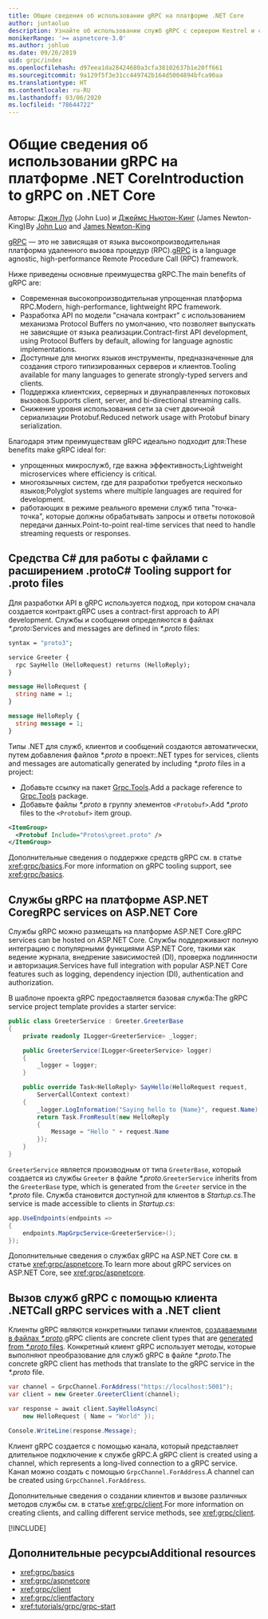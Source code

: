 ```yaml
---
title: Общие сведения об использовании gRPC на платформе .NET Core
author: juntaoluo
description: Узнайте об использовании служб gRPC с сервером Kestrel и стеком ASP.NET Core.
monikerRange: '>= aspnetcore-3.0'
ms.author: johluo
ms.date: 09/20/2019
uid: grpc/index
ms.openlocfilehash: d97eea1da28424680a3cfa38102637b1e20ff661
ms.sourcegitcommit: 9a129f5f3e31cc449742b164d5004894bfca90aa
ms.translationtype: HT
ms.contentlocale: ru-RU
ms.lasthandoff: 03/06/2020
ms.locfileid: "78644722"
---
```

# <a name="introduction-to-grpc-on-net-core"></a><span data-ttu-id="cf18e-103">Общие сведения об использовании gRPC на платформе .NET Core</span><span class="sxs-lookup"><span data-stu-id="cf18e-103">Introduction to gRPC on .NET Core</span></span>

<span data-ttu-id="cf18e-104">Авторы: [Джон Луо](https://github.com/juntaoluo) (John Luo) и [Джеймс Ньютон-Кинг](https://twitter.com/jamesnk) (James Newton-King)</span><span class="sxs-lookup"><span data-stu-id="cf18e-104">By [John Luo](https://github.com/juntaoluo) and [James Newton-King](https://twitter.com/jamesnk)</span></span>

<span data-ttu-id="cf18e-105">[gRPC](https://grpc.io/docs/guides/) — это не зависящая от языка высокопроизводительная платформа удаленного вызова процедур (RPC).</span><span class="sxs-lookup"><span data-stu-id="cf18e-105">[gRPC](https://grpc.io/docs/guides/) is a language agnostic, high-performance Remote Procedure Call (RPC) framework.</span></span>

<span data-ttu-id="cf18e-106">Ниже приведены основные преимущества gRPC.</span><span class="sxs-lookup"><span data-stu-id="cf18e-106">The main benefits of gRPC are:</span></span>
* <span data-ttu-id="cf18e-107">Современная высокопроизводительная упрощенная платформа RPC.</span><span class="sxs-lookup"><span data-stu-id="cf18e-107">Modern, high-performance, lightweight RPC framework.</span></span>
* <span data-ttu-id="cf18e-108">Разработка API по модели "сначала контракт" с использованием механизма Protocol Buffers по умолчанию, что позволяет выпускать не зависящие от языка реализации.</span><span class="sxs-lookup"><span data-stu-id="cf18e-108">Contract-first API development, using Protocol Buffers by default, allowing for language agnostic implementations.</span></span>
* <span data-ttu-id="cf18e-109">Доступные для многих языков инструменты, предназначенные для создания строго типизированных серверов и клиентов.</span><span class="sxs-lookup"><span data-stu-id="cf18e-109">Tooling available for many languages to generate strongly-typed servers and clients.</span></span>
* <span data-ttu-id="cf18e-110">Поддержка клиентских, серверных и двунаправленных потоковых вызовов.</span><span class="sxs-lookup"><span data-stu-id="cf18e-110">Supports client, server, and bi-directional streaming calls.</span></span>
* <span data-ttu-id="cf18e-111">Снижение уровня использования сети за счет двоичной сериализации Protobuf.</span><span class="sxs-lookup"><span data-stu-id="cf18e-111">Reduced network usage with Protobuf binary serialization.</span></span>

<span data-ttu-id="cf18e-112">Благодаря этим преимуществам gRPC идеально подходит для:</span><span class="sxs-lookup"><span data-stu-id="cf18e-112">These benefits make gRPC ideal for:</span></span>
* <span data-ttu-id="cf18e-113">упрощенных микрослужб, где важна эффективность;</span><span class="sxs-lookup"><span data-stu-id="cf18e-113">Lightweight microservices where efficiency is critical.</span></span>
* <span data-ttu-id="cf18e-114">многоязычных систем, где для разработки требуется несколько языков;</span><span class="sxs-lookup"><span data-stu-id="cf18e-114">Polyglot systems where multiple languages are required for development.</span></span>
* <span data-ttu-id="cf18e-115">работающих в режиме реального времени служб типа "точка-точка", которые должны обрабатывать запросы и ответы потоковой передачи данных.</span><span class="sxs-lookup"><span data-stu-id="cf18e-115">Point-to-point real-time services that need to handle streaming requests or responses.</span></span>

## <a name="c-tooling-support-for-proto-files"></a><span data-ttu-id="cf18e-116">Средства C# для работы с файлами с расширением .proto</span><span class="sxs-lookup"><span data-stu-id="cf18e-116">C# Tooling support for .proto files</span></span>

<span data-ttu-id="cf18e-117">Для разработки API в gRPC используется подход, при котором сначала создается контракт.</span><span class="sxs-lookup"><span data-stu-id="cf18e-117">gRPC uses a contract-first approach to API development.</span></span> <span data-ttu-id="cf18e-118">Службы и сообщения определяются в файлах *\*.proto*:</span><span class="sxs-lookup"><span data-stu-id="cf18e-118">Services and messages are defined in *\*.proto* files:</span></span>

```protobuf
syntax = "proto3";

service Greeter {
  rpc SayHello (HelloRequest) returns (HelloReply);
}

message HelloRequest {
  string name = 1;
}

message HelloReply {
  string message = 1;
}
```

<span data-ttu-id="cf18e-119">Типы .NET для служб, клиентов и сообщений создаются автоматически, путем добавления файлов *\*.proto* в проект:</span><span class="sxs-lookup"><span data-stu-id="cf18e-119">.NET types for services, clients and messages are automatically generated by including *\*.proto* files in a project:</span></span>

* <span data-ttu-id="cf18e-120">Добавьте ссылку на пакет [Grpc.Tools](https://www.nuget.org/packages/Grpc.Tools/).</span><span class="sxs-lookup"><span data-stu-id="cf18e-120">Add a package reference to [Grpc.Tools](https://www.nuget.org/packages/Grpc.Tools/) package.</span></span>
* <span data-ttu-id="cf18e-121">Добавьте файлы *\*.proto* в группу элементов `<Protobuf>`.</span><span class="sxs-lookup"><span data-stu-id="cf18e-121">Add *\*.proto* files to the `<Protobuf>` item group.</span></span>

```xml
<ItemGroup>
  <Protobuf Include="Protos\greet.proto" />
</ItemGroup>
```

<span data-ttu-id="cf18e-122">Дополнительные сведения о поддержке средств gRPC см. в статье <xref:grpc/basics>.</span><span class="sxs-lookup"><span data-stu-id="cf18e-122">For more information on gRPC tooling support, see <xref:grpc/basics>.</span></span>

## <a name="grpc-services-on-aspnet-core"></a><span data-ttu-id="cf18e-123">Службы gRPC на платформе ASP.NET Core</span><span class="sxs-lookup"><span data-stu-id="cf18e-123">gRPC services on ASP.NET Core</span></span>

<span data-ttu-id="cf18e-124">Службы gRPC можно размещать на платформе ASP.NET Core.</span><span class="sxs-lookup"><span data-stu-id="cf18e-124">gRPC services can be hosted on ASP.NET Core.</span></span> <span data-ttu-id="cf18e-125">Службы поддерживают полную интеграцию с популярными функциями ASP.NET Core, такими как ведение журнала, внедрение зависимостей (DI), проверка подлинности и авторизация.</span><span class="sxs-lookup"><span data-stu-id="cf18e-125">Services have full integration with popular ASP.NET Core features such as logging, dependency injection (DI), authentication and authorization.</span></span>

<span data-ttu-id="cf18e-126">В шаблоне проекта gRPC предоставляется базовая служба:</span><span class="sxs-lookup"><span data-stu-id="cf18e-126">The gRPC service project template provides a starter service:</span></span>

```csharp
public class GreeterService : Greeter.GreeterBase
{
    private readonly ILogger<GreeterService> _logger;

    public GreeterService(ILogger<GreeterService> logger)
    {
        _logger = logger;
    }

    public override Task<HelloReply> SayHello(HelloRequest request,
        ServerCallContext context)
    {
        _logger.LogInformation("Saying hello to {Name}", request.Name);
        return Task.FromResult(new HelloReply 
        {
            Message = "Hello " + request.Name
        });
    }
}
```

<span data-ttu-id="cf18e-127">`GreeterService` является производным от типа `GreeterBase`, который создается из службы `Greeter` в файле *\*.proto*.</span><span class="sxs-lookup"><span data-stu-id="cf18e-127">`GreeterService` inherits from the `GreeterBase` type, which is generated from the `Greeter` service in the *\*.proto* file.</span></span> <span data-ttu-id="cf18e-128">Служба становится доступной для клиентов в *Startup.cs*.</span><span class="sxs-lookup"><span data-stu-id="cf18e-128">The service is made accessible to clients in *Startup.cs*:</span></span>

```csharp
app.UseEndpoints(endpoints =>
{
    endpoints.MapGrpcService<GreeterService>();
});
```

<span data-ttu-id="cf18e-129">Дополнительные сведения о службах gRPC на ASP.NET Core см. в статье <xref:grpc/aspnetcore>.</span><span class="sxs-lookup"><span data-stu-id="cf18e-129">To learn more about gRPC services on ASP.NET Core, see <xref:grpc/aspnetcore>.</span></span>

## <a name="call-grpc-services-with-a-net-client"></a><span data-ttu-id="cf18e-130">Вызов служб gRPC с помощью клиента .NET</span><span class="sxs-lookup"><span data-stu-id="cf18e-130">Call gRPC services with a .NET client</span></span>

<span data-ttu-id="cf18e-131">Клиенты gRPC являются конкретными типами клиентов, [создаваемыми в файлах *\*.proto*](xref:grpc/basics#generated-c-assets).</span><span class="sxs-lookup"><span data-stu-id="cf18e-131">gRPC clients are concrete client types that are [generated from *\*.proto* files](xref:grpc/basics#generated-c-assets).</span></span> <span data-ttu-id="cf18e-132">Конкретный клиент gRPC использует методы, которые выполняют преобразование для служб gRPC в файле *\*.proto*.</span><span class="sxs-lookup"><span data-stu-id="cf18e-132">The concrete gRPC client has methods that translate to the gRPC service in the *\*.proto* file.</span></span>

```csharp
var channel = GrpcChannel.ForAddress("https://localhost:5001");
var client = new Greeter.GreeterClient(channel);

var response = await client.SayHelloAsync(
    new HelloRequest { Name = "World" });

Console.WriteLine(response.Message);
```

<span data-ttu-id="cf18e-133">Клиент gRPC создается с помощью канала, который представляет длительное подключение к службе gRPC.</span><span class="sxs-lookup"><span data-stu-id="cf18e-133">A gRPC client is created using a channel, which represents a long-lived connection to a gRPC service.</span></span> <span data-ttu-id="cf18e-134">Канал можно создать с помощью `GrpcChannel.ForAddress`.</span><span class="sxs-lookup"><span data-stu-id="cf18e-134">A channel can be created using `GrpcChannel.ForAddress`.</span></span>

<span data-ttu-id="cf18e-135">Дополнительные сведения о создании клиентов и вызове различных методов службы см. в статье <xref:grpc/client>.</span><span class="sxs-lookup"><span data-stu-id="cf18e-135">For more information on creating clients, and calling different service methods, see <xref:grpc/client>.</span></span>

[!INCLUDE[](~/includes/gRPCazure.md)]

## <a name="additional-resources"></a><span data-ttu-id="cf18e-136">Дополнительные ресурсы</span><span class="sxs-lookup"><span data-stu-id="cf18e-136">Additional resources</span></span>

* <xref:grpc/basics>
* <xref:grpc/aspnetcore>
* <xref:grpc/client>
* <xref:grpc/clientfactory>
* <xref:tutorials/grpc/grpc-start>
